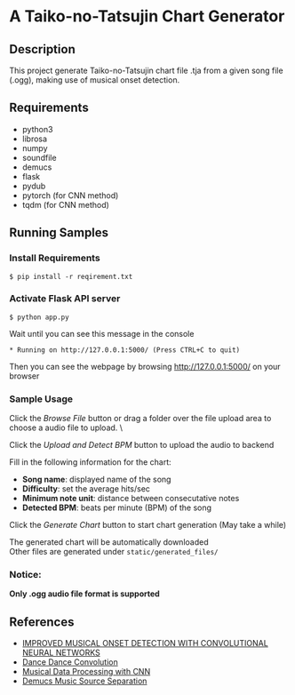 # A Taiko-no-Tatsujin Chart Generator

## Description
This project generate Taiko-no-Tatsujin chart file .tja from a given song file (.ogg), making use of musical onset detection.

## Requirements
- python3
- librosa
- numpy
- soundfile
- demucs
- flask
- pydub
- pytorch (for CNN method)
- tqdm (for CNN method)

## Running Samples
### Install Requirements
```
$ pip install -r reqirement.txt
```

### Activate Flask API server
```
$ python app.py
```
Wait until you can see this message in the console
```
* Running on http://127.0.0.1:5000/ (Press CTRL+C to quit)
```
Then you can see the webpage by browsing http://127.0.0.1:5000/ on your browser

### Sample Usage
Click the _Browse File_ button or drag a folder over the file upload area to choose a audio file to upload. \

Click the _Upload and Detect BPM_ button to upload the audio to backend

Fill in the following information for the chart:
- **Song name**: displayed name of the song
- **Difficulty**: set the average hits/sec 
- **Minimum note unit**: distance between consecutative notes
- **Detected BPM**: beats per minute (BPM) of the song

Click the _Generate Chart_ button to start chart generation (May take a while)

The generated chart will be automatically downloaded\
Other files are generated under `static/generated_files/`

### Notice:
**Only .ogg audio file format is supported**


## References

- [IMPROVED MUSICAL ONSET DETECTION WITH CONVOLUTIONAL NEURAL NETWORKS](http://www.ofai.at/~jan.schlueter/pubs/2014_icassp.pdf)
- [Dance Dance Convolution](https://arxiv.org/pdf/1703.06891.pdf)
- [Musical Data Processing with CNN](https://qiita.com/woodyOutOfABase/items/01cc43fafe767d3edf62)
- [Demucs Music Source Separation](https://github.com/facebookresearch/demucs/tree/main)
